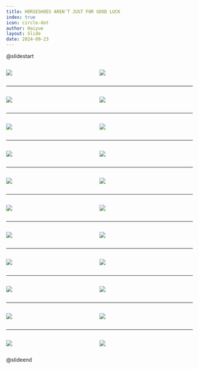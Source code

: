 ```yaml
---
title: HORSESHOES AREN'T JUST FOR GOOD LUCK
index: true
icon: circle-dot
author: Haiyue
layout: Slide
date: 2024-09-23
---
```

 
@slidestart

<div style="display:flex">
<div style="flex:1">

![](/reading/english/Level-T/HORSESHOES%20AREN'T%20JUST%20FOR%20GOOD%20LUCK/001.webp)
</div>
<div style="flex:1">

![](/reading/english/Level-T/HORSESHOES%20AREN'T%20JUST%20FOR%20GOOD%20LUCK/002.webp)
</div>
</div>

---

<div style="display:flex">
<div style="flex:1">

![](/reading/english/Level-T/HORSESHOES%20AREN'T%20JUST%20FOR%20GOOD%20LUCK/003.webp)
</div>
<div style="flex:1">

![](/reading/english/Level-T/HORSESHOES%20AREN'T%20JUST%20FOR%20GOOD%20LUCK/004.webp)
</div>
</div>

---

<div style="display:flex">
<div style="flex:1">

![](/reading/english/Level-T/HORSESHOES%20AREN'T%20JUST%20FOR%20GOOD%20LUCK/005.webp)
</div>
<div style="flex:1">

![](/reading/english/Level-T/HORSESHOES%20AREN'T%20JUST%20FOR%20GOOD%20LUCK/006.webp)
</div>
</div>

---

<div style="display:flex">
<div style="flex:1">

![](/reading/english/Level-T/HORSESHOES%20AREN'T%20JUST%20FOR%20GOOD%20LUCK/007.webp)
</div>
<div style="flex:1">

![](/reading/english/Level-T/HORSESHOES%20AREN'T%20JUST%20FOR%20GOOD%20LUCK/008.webp)
</div>
</div>

---

<div style="display:flex">
<div style="flex:1">

![](/reading/english/Level-T/HORSESHOES%20AREN'T%20JUST%20FOR%20GOOD%20LUCK/009.webp)
</div>
<div style="flex:1">

![](/reading/english/Level-T/HORSESHOES%20AREN'T%20JUST%20FOR%20GOOD%20LUCK/010.webp)
</div>
</div>

---

<div style="display:flex">
<div style="flex:1">

![](/reading/english/Level-T/HORSESHOES%20AREN'T%20JUST%20FOR%20GOOD%20LUCK/011.webp)
</div>
<div style="flex:1">

![](/reading/english/Level-T/HORSESHOES%20AREN'T%20JUST%20FOR%20GOOD%20LUCK/012.webp)
</div>
</div>

---

<div style="display:flex">
<div style="flex:1">

![](/reading/english/Level-T/HORSESHOES%20AREN'T%20JUST%20FOR%20GOOD%20LUCK/013.webp)
</div>
<div style="flex:1">

![](/reading/english/Level-T/HORSESHOES%20AREN'T%20JUST%20FOR%20GOOD%20LUCK/014.webp)
</div>
</div>

---

<div style="display:flex">
<div style="flex:1">

![](/reading/english/Level-T/HORSESHOES%20AREN'T%20JUST%20FOR%20GOOD%20LUCK/015.webp)
</div>
<div style="flex:1">

![](/reading/english/Level-T/HORSESHOES%20AREN'T%20JUST%20FOR%20GOOD%20LUCK/016.webp)
</div>
</div>

---

<div style="display:flex">
<div style="flex:1">

![](/reading/english/Level-T/HORSESHOES%20AREN'T%20JUST%20FOR%20GOOD%20LUCK/017.webp)
</div>
<div style="flex:1">

![](/reading/english/Level-T/HORSESHOES%20AREN'T%20JUST%20FOR%20GOOD%20LUCK/018.webp)
</div>
</div>

---

<div style="display:flex">
<div style="flex:1">

![](/reading/english/Level-T/HORSESHOES%20AREN'T%20JUST%20FOR%20GOOD%20LUCK/019.webp)
</div>
<div style="flex:1">

![](/reading/english/Level-T/HORSESHOES%20AREN'T%20JUST%20FOR%20GOOD%20LUCK/020.webp)
</div>
</div>

---

<div style="display:flex">
<div style="flex:1">

![](/reading/english/Level-T/HORSESHOES%20AREN'T%20JUST%20FOR%20GOOD%20LUCK/021.webp)
</div>
<div style="flex:1">

![](/reading/english/Level-T/HORSESHOES%20AREN'T%20JUST%20FOR%20GOOD%20LUCK/022.webp)
</div>
</div>

@slideend